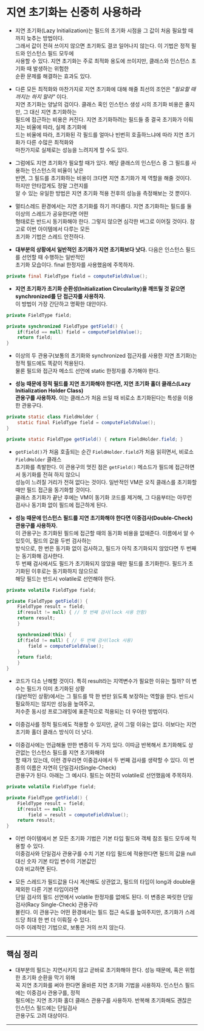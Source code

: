 # 지연 초기화는 신중히 사용하라

- 지연 초기화(Lazy Initialization)는 필드의 초기화 시점을 그 값이 처음 필요할 때까지 늦추는 방법이다.  
  그래서 값이 전혀 쓰이지 않으면 초기화도 결코 일어나지 않는다. 이 기법은 정적 필드와 인스턴스 필드 모두에  
  사용할 수 있다. 지연 초기화는 주로 최적화 용도에 쓰이지만, 클래스와 인스턴스 초기화 때 발생하는 위험한  
  순환 문제를 해결하는 효과도 있다.

- 다른 모든 최적화와 마찬가지로 지연 초기화에 대해 해줄 최선의 조언은 _"필요할 때까지는 하지 말라"_ 이다.  
  지연 초기화는 양날의 검이다. 클래스 혹인 인스턴스 생성 시의 초기화 비용은 줄지만, 그 대신 지연 초기화하는  
  필드에 접근하는 비용은 커진다. 지연 초기화하려는 필드들 중 결국 초기화가 이뤄지는 비율에 따라, 실제 초기화에  
  드는 비율에 따라, 초기화된 각 필드를 얼마나 빈번히 호출하느냐에 따라 지연 초기화가 다른 수많은 최적화와  
  마찬가지로 실제로는 성능을 느려지게 할 수도 있다.

- 그럼에도 지연 초기화가 필요할 때가 있다. 해당 클래스의 인스턴스 중 그 필드를 사용하는 인스턴스의 비율이 낮은  
  반면, 그 필드를 초기화하는 비용이 크다면 지연 초기화가 제 역할을 해줄 것이다. 하지만 안타깝게도 정말 그런지를  
  알 수 있는 유일한 방법은 지연 초기화 적용 전후의 성능을 측정해보는 것 뿐이다.

- 멀티스레드 환경에서는 지연 초기화를 하기 까다롭다. 지연 초기화하는 필드를 둘 이상의 스레드가 공유한다면 어떤  
  형태로든 반드시 동기화해야 한다. 그렇지 않으면 심각한 버그로 이어질 것이다. 참고로 이번 아이템에서 다루는 모든  
  초기화 기법은 스레드 안전하다.

- **대부분의 상황에서 일반적인 초기화가 지연 초기화보다 낫다.** 다음은 인스턴스 필드를 선언할 때 수행하는 일반적인  
  초기화 모습이다. final 한정자를 사용했음에 주목하자.

```java
private final FieldType field = computeFieldValue();
```

- **지연 초기화가 초기화 순환성(Initialization Circularity)을 깨뜨릴 것 같으면 synchronized를 단 접근자를 사용하자.**  
  이 방법이 가장 간단하고 명확한 대안이다.

```java
private FieldType field;

private synchronized FieldType getField() {
    if(field == null) field = computeFieldValue();
    return field;
}
```

- 이상의 두 관용구(보통의 초기화와 synchronized 접근자를 사용한 지연 초기화)는 정적 필드에도 똑같이 적용된다.  
  물론 필드와 접근자 메소드 선언에 static 한정자를 추가해야 한다.

- **성능 때문에 정적 필드를 지연 초기화해야 한다면, 지연 초기화 홀더 클래스(Lazy Initialization Holder Class)**  
  **관용구를 사용하자.** 이는 클래스가 처음 쓰일 때 비로소 초기화된다는 특성을 이용한 관용구다.

```java
private static class FieldHolder {
    static final FieldType field = computeFieldValue();
}

private static FieldType getField() { return FieldHolder.field; }
```

- `getField()`가 처음 호출되는 순간 `FieldHolder.field`가 처음 읽히면서, 비로소 `FieldHolder` 클래스  
  초기화를 촉발한다. 이 관용구의 멋진 점은 `getField()` 메소드가 필드에 접근하면서 동기화를 전혀 하지 않으니  
  성능이 느려질 거리가 전혀 없다는 것이다. 일반적인 VM은 오직 클래스를 초기화할 때만 필드 접근을 동기화할 것이다.  
  클래스 초기화가 끝난 후에는 VM이 동기화 코드를 제거해, 그 다음부터는 아무런 검사나 동기화 없이 필드에 접근하게 된다.

- **성능 때문에 인스턴스 필드를 지연 초기화해야 한다면 이중검사(Double-Check) 관용구를 사용하자.**  
  이 관용구는 초기화된 필드에 접근할 때의 동기화 비용을 없애준다. 이름에서 알 수 있듯이, 필드의 값을 두번 검사하는  
  방식으로, 한 번은 동기화 없이 검사하고, 필드가 아직 초기화되지 않았다면 두 번째는 동기화해 검사한다.  
  두 번째 검사에서도 필드가 초기화되지 않았을 때만 필드를 초기화한다. 필드가 초기화된 이후로는 동기화하지 않으므로  
  해당 필드는 반드시 volatile로 선언해야 한다.

```java
private volatile FieldType field;

private FieldType getField() {
    FieldType result = field;
    if(result != null) { // 첫 번째 검사(lock 사용 안함)
	return result;
    }

    synchronized(this) {
	if(field != null) { // 두 번째 검사(lock 사용)
	    field = computeFieldValue();
	}
	return field;
    }
}
```

- 코드가 다소 난해할 것이다. 특히 result라는 지역변수가 필요한 이유는 뭘까? 이 변수는 필드가 이미 초기화된 상황  
  (일반적인 상황)에서는 그 필드를 딱 한 번만 읽도록 보장하는 역할을 한다. 반드시 필요하지는 않지만 성능을 높여주고,  
  저수준 동시성 프로그래밍에 표준적으로 적용되는 더 우아한 방법이다.

- 이중검사를 정적 필드에도 적용할 수 있지만, 굳이 그럴 이유는 없다. 이보다는 지연 초기화 홀더 클래스 방식이 더 낫다.

- 이중검사에는 언급해둘 만한 변종이 두 가지 있다. 이따금 반복해서 초기화해도 상관없는 인스턴스 필드를 지연 초기화해야  
  할 때가 있는데, 이런 경우라면 이중검사에서 두 번째 검사를 생략할 수 있다. 이 변종의 이름은 자연히 단일검사(Single-Check)  
  관용구가 된다. 아래는 그 예시다. 필드는 여전히 volatile로 선언했음에 주목하자.

```java
private volatile FieldType field;

private FieldType getField() {
    FieldType result = field;
    if(result == null)
        field = result = computeFieldValue();
    return result;
}
```

- 이번 아이템에서 본 모든 초기화 기법은 기본 타입 필드와 객체 참조 필드 모두에 적용할 수 있다.  
  이중검사와 단일검사 관용구를 수치 기본 타입 필드에 적용한다면 필드의 값을 null 대신 숫자 기본 타입 변수의 기본값인  
  0과 비교하면 된다.

- 모든 스레드가 필드값을 다시 계산해도 상관없고, 필드의 타입이 long과 double을 제외한 다른 기본 타입이라면  
  단일 검사의 필드 선언에서 volatile 한정자를 없애도 된다. 이 변종온 짜릿한 단일검사(Racy Single-Check) 관용구라  
  불린다. 이 관용구는 어떤 환경에서는 필드 접근 속도를 높여주지만, 초기화가 스레드당 최대 한 번 더 이뤄질 수 있다.  
  아주 이례적인 기법으로, 보통은 거의 쓰지 않는다.

<hr/>

## 핵심 정리

- 대부분의 필드는 지연시키지 않고 곧바로 초기화해야 한다. 성능 때문에, 혹은 위험한 초기화 순환을 막기 위해  
  꼭 지연 초기화를 써야 한다면 올바른 지연 초기화 기법을 사용하자. 인스턴스 필드에는 이중검사 관용구를, 정적  
  필드에는 지연 초기화 홀더 클래스 관용구를 사용하자. 반복해 초기화해도 괜찮은 인스턴스 필드에는 단일검사  
  관용구도 고려 대상이다.

<hr/>

